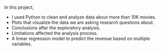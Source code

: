 In this project,
<ul>
  <li>I used Python to clean and analyze data about more than 10K movies.</li>
  <li>Plots that visualize the data we are asking research questions about.</li>
  <li>Conclusions after the exploratory analysis.</li>
  <li>Limitations affected the analysis process.</li>
  <li>A linear regression model to predict the revenue based on multiple variables.</li>
</ul>
